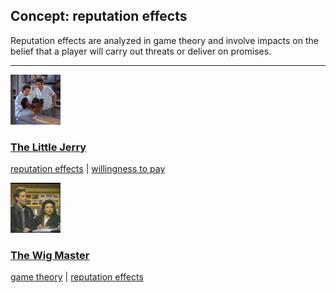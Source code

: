 ## Concept: reputation effects

Reputation effects are analyzed in game theory and involve impacts on the belief that a player will carry out threats or deliver on promises.

<hr>
<div class="clip-listing">
<img src="media/icons/litle_jerry.jpg" alt="The Little Jerry icon">

### [The Little Jerry](../../clip/82/)

[reputation effects](/concept/reputation-effects/) | [willingness to pay](/concept/willingness-to-pay/)
</div>

<div class="clip-listing">
<img src="media/icons/wig_master.jpg" alt="The Wig Master icon">

### [The Wig Master](../../clip/73/)

[game theory](/concept/game-theory/) | [reputation effects](/concept/reputation-effects/)
</div>

